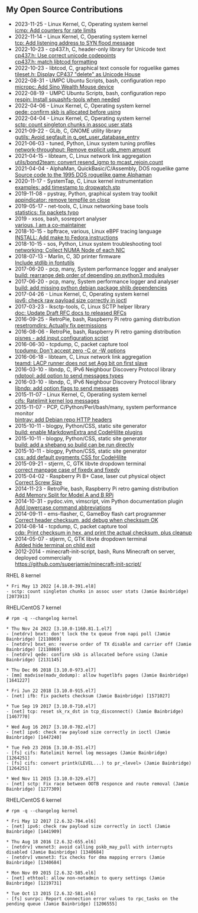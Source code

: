 ## My Open Source Contributions

*   2023-11-25 - Linux Kernel, C, Operating system kernel  
    [icmp: Add counters for rate limits](https://git.kernel.org/pub/scm/linux/kernel/git/netdev/net-next.git/commit/?id=d0941130c935)
*   2022-11-14 - Linux Kernel, C, Operating system kernel  
    [tcp: Add listening address to SYN flood message](https://git.kernel.org/netdev/net-next/c/d9282e48c608)
*   2022-10-23 - cp437.h, C, header-only library for Unicode text  
    [cp437.h: Use correct unicode codepoints](https://github.com/Journeyman-dev/cp437.h/commit/42fab17f8b9806e0c2da2f62076b84951282ca0c)  
    [cp437.h: match libtcod formatting](https://github.com/Journeyman-dev/cp437.h/commit/f26df47ff5bf7af6c8bff6230b4ed95b5bc85967)
*   2022-10-23 - libtcod, C, graphical text console for roguelike games  
    [tileset.h: Display CP437 "delete" as Unicode House](https://github.com/libtcod/libtcod/commit/33384208e57691d7b8e5975979bd6b3a7f716087)
*   2022-08-31 - UMPC Ubuntu Scripts, bash, configuration repo  
    [micropc: Add Sino Wealth Mouse device](https://github.com/wimpysworld/umpc-ubuntu/commit/4e6ed337cdbbd054a48bcdadfdbb94a83acb93f1)
*   2022-08-19 - UMPC Ubuntu Scripts, bash, configuration repo  
    [respin: Install squashfs-tools when needed](https://github.com/wimpysworld/umpc-ubuntu/commit/ca4c945217b45136b63264e1629af5b2b5f08373)
*   2022-04-06 - Linux Kernel, C, Operating system kernel  
    [qede: confirm skb is allocated before using](https://git.kernel.org/pub/scm/linux/kernel/git/netdev/net.git/commit/?id=4e910dbe3650)
*   2022-04-04 - Linux Kernel, C, Operating system kernel  
    [sctp: count singleton chunks in assoc user stats](https://git.kernel.org/pub/scm/linux/kernel/git/netdev/net.git/commit/?id=e3d37210df5c)
*   2021-09-22 - GLib, C, GNOME utility library  
    [gutils: Avoid segfault in g_get_user_database_entry](https://gitlab.gnome.org/GNOME/glib/-/commit/bb40105fe95b5d95e31715ddb210380d381a1e26)
*   2021-06-03 - tuned, Python, Linux system tuning profiles  
    [network-throughput: Remove explicit udp_mem amount](https://github.com/redhat-performance/tuned/commit/89eef3760dff87201563aa523dd07ee9d4a50926)
*   2021-04-15 - libteam, C, Linux network link aggregation  
    [utils/bond2team: convert resend_igmp to mcast_rejoin.count](https://lists.fedorahosted.org/archives/list/libteam@lists.fedorahosted.org/message/5GCI7UJI325NQZLC4PCZZABAOBBLVAPN/)
*   2021-04-04 - AlphaMan, QuickBasic/C/Assembly, DOS roguelike game  
    [Source code to the 1995 DOS roguelike game Alphaman](https://github.com/superjamie/alphaman-src)
*   2020-11-17 - SystemTap, C, Linux kernel instrumentation  
    [examples: add timestamp to dropwatch.stp](https://sourceware.org/git/?p=systemtap.git;a=commit;h=c77a9824dc8397973ed4498ce6a8c4e85f15556f)
*   2019-11-08 - pystray, Python, graphical system tray toolkit  
    [appindicator: remove tempfile on close](https://github.com/moses-palmer/pystray/commit/f6babe2f2b4790ab9dfcaabfe9d5ae22c49e0cf8)
*   2019-05-17 - net-tools, C, Linux networking base tools  
    [statistics: fix packets typo](https://sourceforge.net/p/net-tools/code/ci/bc3d7dc9bd7741527dddfa4d1c1dec89a2b60512/)
*   2019 - xsos, bash, sosreport analyser  
    [various, I am a co-maintainer](https://github.com/ryran/xsos/commits/master)
*   2018-10-15 - bpftrace, various, Linux eBPF tracing language  
    [INSTALL: Add make to Fedora instructions](https://github.com/iovisor/bpftrace/commit/04df8d47c360d72342ad23a1cd0e676c1e38b89f)
*   2018-10-15 - sos, Python, Linux system troubleshooting tool  
    [networking: Collect NUMA Node of each NIC](https://github.com/sosreport/sos/commit/516d97bbfcd58d665dffff0e02a15b15249dd530)
*   2018-07-13 - Marlin, C, 3D printer firmware  
    [Include stdlib in fontutils](https://github.com/MarlinFirmware/Marlin/commit/8c57cadbe747f9c422025c212aca8da3e22fe821)
*   2017-06-20 - pcp, many, System performance logger and analyser  
    [build: rearrange deb order of depending on python3 modules](https://github.com/performancecopilot/pcp/commit/8fb18a389d51a5832cafdb24374642320ff27d96)
*   2017-06-20 - pcp, many, System performance logger and analyser  
    [build: add missing python debian package shlib dependencies](https://github.com/performancecopilot/pcp/commit/be39423ad9273292d1f72b911a09d2fb2484e30e)
*   2017-04-26 - Linux Kernel, C, Operating system kernel  
    [ipv6: check raw payload size correctly in ioctl](https://git.kernel.org/pub/scm/linux/kernel/git/torvalds/linux.git/commit/?id=105f5528b9bbaa08b526d3405a5bcd2ff0c953c8)
*   2017-03-23 - lksctp-tools, C, Linux SCTP helper library  
    [doc: Update Draft RFC docs to released RFCs](https://github.com/sctp/lksctp-tools/commit/0faa8fbf7074a0241a1ebf8223b78e701a4ea847)
*   2016-09-25 - RetroPie, bash, Raspberry Pi retro gaming distribution  
    [resetromdirs: Actually fix permissions](https://github.com/RetroPie/RetroPie-Setup/commit/0dddc018d7ccd283204eaa17581162a8a9571926)
*   2016-08-06 - RetroPie, bash, Raspberry Pi retro gaming distribution  
    [pisnes - add input configuration script](https://github.com/RetroPie/RetroPie-Setup/commit/1a758b74035d15b37b735e173c0d1a4781a16d06)
*   2016-06-30 - tcpdump, C, packet capture tool  
    [tcpdump: Don't accept zero -C or -W options](https://github.com/the-tcpdump-group/tcpdump/commit/68a0f9980d04dc89b2fb29e5b721ad7606d9733b)
*   2016-06-18 - libteam, C, Linux network link aggregation  
    [teamd: LACP runner does not set Agg bit on first slave](https://github.com/jpirko/libteam/commit/14684953b1e50a9359d2cc38c5e35d5c36796ac8)
*   2016-03-10 - libndp, C, IPv6 Neighbour Discovery Protocol library  
    [ndptool: add option to send messages types](https://github.com/jpirko/libndp/commit/8bd97d7548236a29deeca27c94feb94a1cc71149)
*   2016-03-10 - libndp, C, IPv6 Neighbour Discovery Protocol library  
    [libndp: add option flags to send messages](https://github.com/jpirko/libndp/commit/cb1ab5fc8b993f23924385ebee42d52ff45e4e8a)
*   2015-11-07 - Linux Kernel, C, Operating system kernel  
    [cifs: Ratelimit kernel log messages](https://git.kernel.org/pub/scm/linux/kernel/git/torvalds/linux.git/commit/?id=ec7147a99e33a9e4abad6fc6e1b40d15df045d53)
*   2015-11-07 - PCP, C/Python/Perl/bash/many, system performance monitor  
    [bintray: add Debian repo HTTP headers](https://github.com/performancecopilot/pcp/commit/ee3f79c2125d8d179dcc6c3d20e575e42fbc5ccb)
*   2015-10-11 - blogpy, Python/CSS, static site generator  
    [build: enable MarkdownExtra and CodeHilite plugins](https://github.com/travisred/blogpy/commit/ff761853dc517cd188219782305bbf86f3872ddb)
*   2015-10-11 - blogpy, Python/CSS, static site generator  
    [build: add a shebang so build can be run directly](https://github.com/travisred/blogpy/commit/c2a152ae44c3a16f6247e2ce098043242dbc8da2)
*   2015-10-11 - blogpy, Python/CSS, static site generator  
    [css: add default pygments CSS for CodeHilite](https://github.com/travisred/blogpy/commit/66c6c5a56ef281f2f656b57f56fc33b86f08083d)
*   2015-09-21 - stjerm, C, GTK libvte dropdown terminal  
    [correct manpage case of fixedx and fixedy](https://github.com/stjerm/stjerm/commit/e58ae011dc2a0e04716eab5bdc3604f03059d168)
*   2015-04-02 - Raspberry Pi B+ Case, laser cut physical object  
    [Correct Screw Size](https://github.com/diy-electronics/raspberrypi-b-plus-case/commit/643951d2413ed16b7ef27abf016a8612e297d84d)
*   2014-11-23 - RetroPie, bash, Raspberry Pi retro gaming distribution  
    [Add Memory Split for Model A and B RPi](https://github.com/RetroPie/RetroPie-Setup/commit/8fbbcf11e90397b9e35a3429973ea86fd566102f)
*   2014-10-31 - pydoc.vim, vimscript, vim Python documentation plugin  
    [Add lowercase command abbreviations](https://github.com/fs111/pydoc.vim/commit/b522912d32f81f421b7e713698869c10b588530a)
*   2014-09-11 - ems-flasher, C, GameBoy flash cart programmer  
    [Correct header checksum, add debug when checksum OK](https://github.com/gheja/ems-flasher/commit/8a1141b7e07804e2b6d9ae77962b02f3bf222215)
*   2014-08-14 - tcpdump, C, packet capture tool  
    [cdp: Print checksum in hex, and print the actual checksum, plus cleanup](https://github.com/the-tcpdump-group/tcpdump/commit/24007a9a1249ed8733ff0039812ba92544a38bbe)
*   2014-05-07 - stjerm, C, GTK libvte dropdown terminal  
    [Added hide terminal on child exit](https://github.com/stjerm/stjerm/commit/dff865795e8cf223eca9eb87c8a7c1e33e9a543c)
*   2012-2014 - minecraft-init-script, bash, Runs Minecraft on server, deployed commercially  
    <https://github.com/superjamie/minecraft-init-script/>

RHEL 8 kernel

~~~
* Fri May 13 2022 [4.18.0-391.el8]
- sctp: count singleton chunks in assoc user stats (Jamie Bainbridge) [2073913]
~~~

RHEL/CentOS 7 kernel

~~~
# rpm -q --changelog kernel

* Thu Nov 24 2022 [3.10.0-1160.81.1.el7]
- [netdrv] bnxt: don't lock the tx queue from napi poll (Jamie Bainbridge) [2110869]
- [netdrv] bnxt_en: reverse order of TX disable and carrier off (Jamie Bainbridge) [2110869]
- [netdrv] qede: confirm skb is allocated before using (Jamie Bainbridge) [2131145]

* Thu Dec 06 2018 [3.10.0-973.el7]
- [mm] madvise(madv_dodump): allow hugetlbfs pages (Jamie Bainbridge) [1641227]

* Fri Jun 22 2018 [3.10.0-915.el7]
- [net] ifb: fix packets checksum (Jamie Bainbridge) [1571027]

* Tue Sep 19 2017 [3.10.0-710.el7]
- [net] tcp: reset sk_rx_dst in tcp_disconnect() (Jamie Bainbridge) [1467770]

* Wed Aug 16 2017 [3.10.0-702.el7]
- [net] ipv6: check raw payload size correctly in ioctl (Jamie Bainbridge) [1447240]

* Tue Feb 23 2016 [3.10.0-351.el7]
- [fs] cifs: Ratelimit kernel log messages (Jamie Bainbridge) [1264251]
- [fs] cifs: convert printk(LEVEL...) to pr_<level> (Jamie Bainbridge) [1264251]

* Wed Nov 11 2015 [3.10.0-329.el7]
- [net] sctp: Fix race between OOTB responce and route removal (Jamie Bainbridge) [1277309]
~~~

RHEL/CentOS 6 kernel

~~~
# rpm -q --changelog kernel

* Fri May 12 2017 [2.6.32-704.el6]
- [net] ipv6: check raw payload size correctly in ioctl (Jamie Bainbridge) [1441909]

* Thu Aug 18 2016 [2.6.32-655.el6]
- [netdrv] vmxnet3: avoid calling pskb_may_pull with interrupts disabled (Jamie Bainbridge) [1340684]
- [netdrv] vmxnet3: fix checks for dma mapping errors (Jamie Bainbridge) [1340684]

* Mon Nov 09 2015 [2.6.32-585.el6]
- [net] ethtool: allow non-netadmin to query settings (Jamie Bainbridge) [1219731]

* Tue Oct 13 2015 [2.6.32-581.el6]
- [fs] sunrpc: Report connection error values to rpc_tasks on the pending queue (Jamie Bainbridge) [1206555]
~~~


